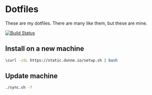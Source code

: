 # Dotfiles

These are my dotfiles. There are many like them, but these are mine.

[![Build Status](https://travis-ci.org/samdunne/dotfiles.svg?branch=master)](https://travis-ci.org/samdunne/dotfiles)

## Install on a new machine

```bash
\curl -sSL https://static.dunne.io/setup.sh | bash
```

## Update machine
```bash
./sync.sh -f
```